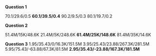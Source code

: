 **Question 1**

70.1/29.6/0.5
**60.1/39.5/0.4**
90.2/9.5/0.3
80.1/19.7/0.2

**Question 2**

51.4M/15K/48.6K
21.4M/5K/248.6K
**61.4M/25K/148.6K**
81.4M/35K/14.6K

**Question 3**
1.95/35.43/0/16.3K/151.5M
3.95/25.43/23.88/267.3K/281.5M
5.95/75.43/-63.88/67.3K/81.5M
**2.95/35.43/-23.88/167.3K/181.5M**
